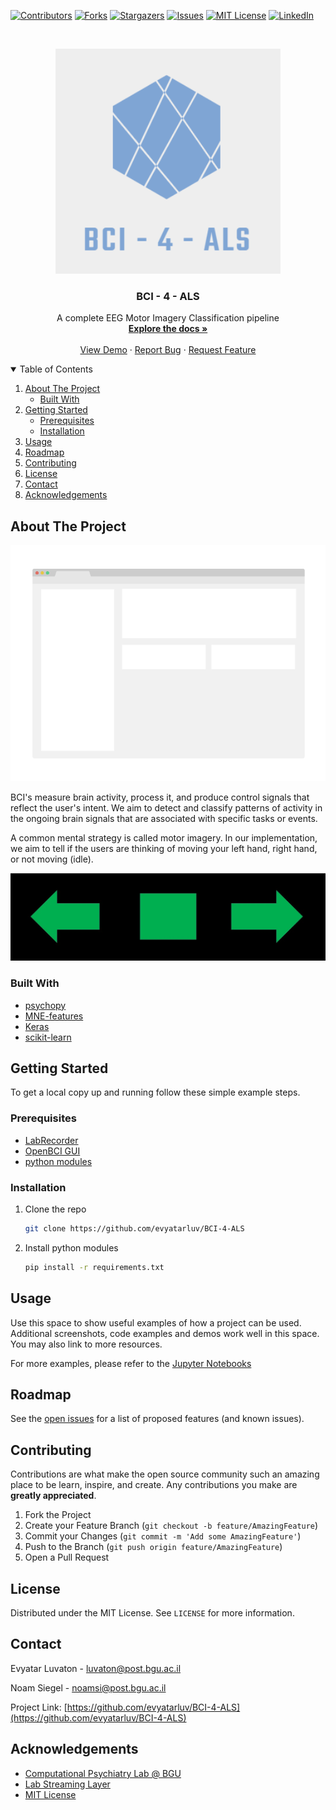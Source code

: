 <!--
*** Thanks for checking out the Best-README-Template. If you have a suggestion
*** that would make this better, please fork the repo and create a pull request
*** or simply open an issue with the tag "enhancement".
*** Thanks again! Now go create something AMAZING! :D
-->



<!-- PROJECT SHIELDS -->
<!--
*** I'm using markdown "reference style" links for readability.
*** Reference links are enclosed in brackets [ ] instead of parentheses ( ).
*** See the bottom of this document for the declaration of the reference variables
*** for contributors-url, forks-url, etc. This is an optional, concise syntax you may use.
*** https://www.markdownguide.org/basic-syntax/#reference-style-links
-->
[![Contributors][contributors-shield]][contributors-url]
[![Forks][forks-shield]][forks-url]
[![Stargazers][stars-shield]][stars-url]
[![Issues][issues-shield]][issues-url]
[![MIT License][license-shield]][license-url]
[![LinkedIn][linkedin-shield]][linkedin-url]



<!-- PROJECT LOGO -->
<br />
<p align="center">
  <a href="https://github.com/evyatarluv/BCI-4-ALS">
    <img src="images/logo.png" alt="Logo" width="360" height="360">
  </a>

  <h3 align="center">BCI - 4 - ALS</h3>

  <p align="center">
    A complete EEG Motor Imagery Classification pipeline 
    <br />
    <a href="https://github.com/evyatarluv/BCI-4-ALS"><strong>Explore the docs »</strong></a>
    <br />
    <br />
    <a href="https://github.com/evyatarluv/BCI-4-ALS">View Demo</a>
    ·
    <a href="https://github.com/evyatarluv/BCI-4-ALS">Report Bug</a>
    ·
    <a href="https://github.com/evyatarluv/BCI-4-ALS">Request Feature</a>
  </p>
</p>



<!-- TABLE OF CONTENTS -->
<details open="open">
  <summary>Table of Contents</summary>
  <ol>
    <li>
      <a href="#about-the-project">About The Project</a>
      <ul>
        <li><a href="#built-with">Built With</a></li>
      </ul>
    </li>
    <li>
      <a href="#getting-started">Getting Started</a>
      <ul>
        <li><a href="#prerequisites">Prerequisites</a></li>
        <li><a href="#installation">Installation</a></li>
      </ul>
    </li>
    <li><a href="#usage">Usage</a></li>
    <li><a href="#roadmap">Roadmap</a></li>
    <li><a href="#contributing">Contributing</a></li>
    <li><a href="#license">License</a></li>
    <li><a href="#contact">Contact</a></li>
    <li><a href="#acknowledgements">Acknowledgements</a></li>
  </ol>
</details>



<!-- ABOUT THE PROJECT -->
## About The Project

[![Product Name Screen Shot][product-screenshot]](https://example.com)

BCI's measure brain activity, process it, and produce control signals that reflect
the user's intent. We aim to detect and classify patterns of activity in the
ongoing brain signals that are associated with specific tasks or events.

A common mental strategy is called motor imagery. In our implementation,
we aim to tell if the users are thinking of moving your left hand, right hand, or not moving (idle).

<img src="images/arrows.png" alt="Label Space = {Left, Right, Idle}">



### Built With

* [psychopy](https://www.psychopy.org/)
* [MNE-features](https://mne.tools/mne-features)
* [Keras](https://keras.io/)
* [scikit-learn](https://scikit-learn.org/)




<!-- GETTING STARTED -->
## Getting Started

To get a local copy up and running follow these simple example steps.

### Prerequisites

* [LabRecorder](https://github.com/labstreaminglayer/App-LabRecorder)
* [OpenBCI GUI](https://openbci.com/index.php/downloads)
* [python modules](requirements.txt)


### Installation

1. Clone the repo
   ```sh
   git clone https://github.com/evyatarluv/BCI-4-ALS
   ```
2. Install python modules
   ```sh
   pip install -r requirements.txt
   ```




<!-- USAGE EXAMPLES -->
## Usage

Use this space to show useful examples of how a project can be used. Additional screenshots, code examples and demos work well in this space. You may also link to more resources.

For more examples, please refer to the [Jupyter Notebooks][notebooks-url]



<!-- ROADMAP -->
## Roadmap

See the [open issues](https://github.com/evyatarluv/BCI-4-ALS/issues) for a list of proposed features (and known issues).



<!-- CONTRIBUTING -->
## Contributing

Contributions are what make the open source community such an amazing place to be learn, inspire, and create. Any contributions you make are **greatly appreciated**.

1. Fork the Project
2. Create your Feature Branch (`git checkout -b feature/AmazingFeature`)
3. Commit your Changes (`git commit -m 'Add some AmazingFeature'`)
4. Push to the Branch (`git push origin feature/AmazingFeature`)
5. Open a Pull Request



<!-- LICENSE -->
## License

Distributed under the MIT License. See `LICENSE` for more information.



<!-- CONTACT -->
## Contact

Evyatar Luvaton - [luvaton@post.bgu.ac.il ](mailto:luvaton@post.bgu.ac.il )

Noam Siegel - [noamsi@post.bgu.ac.il](mailto:noamsi@post.bgu.ac.il)

Project Link: [https://github.com/evyatarluv/BCI-4-ALS](https://github.com/evyatarluv/BCI-4-ALS)



<!-- ACKNOWLEDGEMENTS -->
## Acknowledgements
* [Computational Psychiatry Lab @ BGU](https://www.computational-psychiatry.com/)
* [Lab Streaming Layer](https://github.com/sccn/labstreaminglayer)
* [MIT License](https://choosealicense.com/licenses/mit/)





<!-- MARKDOWN LINKS & IMAGES -->
<!-- https://www.markdownguide.org/basic-syntax/#reference-style-links -->
[contributors-shield]: https://img.shields.io/github/contributors/evyatarluv/BCI-4-ALS.svg?style=for-the-badge
[contributors-url]: https://github.com/evyatarluv/BCI-4-ALS/graphs/contributors
[forks-shield]: https://img.shields.io/github/forks/evyatarluv/BCI-4-ALS.svg?style=for-the-badge
[forks-url]: https://github.com/evyatarluv/BCI-4-ALS/network/members
[stars-shield]: https://img.shields.io/github/stars/evyatarluv/BCI-4-ALS.svg?style=for-the-badge
[stars-url]: https://github.com/evyatarluv/BCI-4-ALS/stargazers
[issues-shield]: https://img.shields.io/github/issues/evyatarluv/BCI-4-ALS.svg?style=for-the-badge
[issues-url]: https://github.com/evyatarluv/BCI-4-ALS/issues
[license-shield]: https://img.shields.io/github/license/evyatarluv/BCI-4-ALS.svg?style=for-the-badge
[license-url]: https://github.com/evyatarluv/BCI-4-ALS/blob/master/LICENSE.txt
[linkedin-shield]: https://img.shields.io/badge/-LinkedIn-black.svg?style=for-the-badge&logo=linkedin&colorB=555
[linkedin-url]: https://www.linkedin.com/in/evyatar-luvaton/
[product-screenshot]: images/screenshot.png
[docs-url]: https://github.com/evyatarluv/BCI-4-ALS
[notebooks-url]: notebooks

